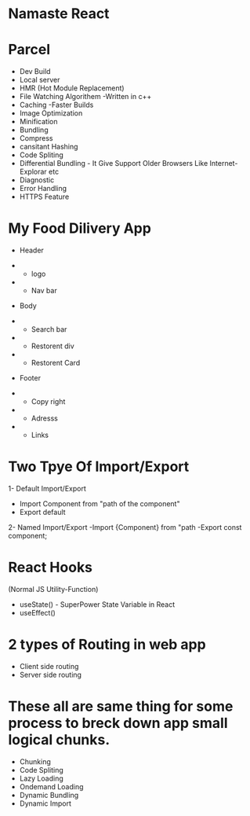 # Namaste React

# Parcel
- Dev Build
- Local server
- HMR (Hot Module Replacement)
- File Watching Algorithem -Written in c++
- Caching -Faster Builds
- Image Optimization
- Minification
- Bundling
- Compress
- cansitant Hashing
- Code Spliting
- Differential Bundling - It Give Support Older Browsers Like Internet-Explorar etc
- Diagnostic
- Error Handling
- HTTPS Feature 



# My Food Dilivery App

* Header
* - logo
* - Nav bar

* Body 
* - Search bar
* - Restorent div
* - Restorent Card

* Footer
* - Copy right
* - Adresss
* - Links


# Two Tpye Of Import/Export

1- Default Import/Export
   - Import Component from "path of the component"
   - Export default <name of the component >

2- Named Import/Export 
   -Import {Component} from "path
   -Export const component;


# React Hooks
   (Normal JS Utility-Function)
  - useState() - SuperPower State Variable in React
  - useEffect() 


# 2 types of Routing in web app  
   - Client side routing
   - Server side routing  

   

 # These all are same thing for some process to breck down app small logical chunks.
 
   - Chunking
   - Code Spliting
   - Lazy Loading
   - Ondemand Loading
   - Dynamic Bundling 
   - Dynamic Import